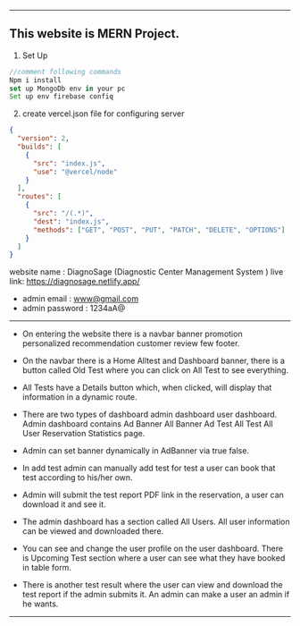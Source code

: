  -------------------------------------------------------------------
 This website is MERN Project.
 ------------------------------------------------------------------

1. Set Up

```js
//comment following commands
Npm i install
set up MongoDb env in your pc
Set up env firebase confiq
```

2. create vercel.json file for configuring server

```json
{
  "version": 2,
  "builds": [
    {
      "src": "index.js",
      "use": "@vercel/node"
    }
  ],
  "routes": [
    {
      "src": "/(.*)",
      "dest": "index.js",
      "methods": ["GET", "POST", "PUT", "PATCH", "DELETE", "OPTIONS"]
    }
  ]
}
```
 
 website name : DiagnoSage  (Diagnostic Center Management System )
 live link:  https://diagnosage.netlify.app/

* admin email : www@gmail.com
* admin password : 1234aA@

 ---------------------------------------------------------------------

* On entering the website there is a navbar banner promotion personalized recommendation customer review few footer. 

* On the navbar there is a Home Alltest and Dashboard banner, there is a button called Old Test where you can click on All Test to see everything. 

* All Tests have a Details button which, when clicked, will display that information in a dynamic route.

* There are two types of dashboard admin dashboard user dashboard. Admin dashboard contains Ad Banner All Banner Ad Test All Test All User Reservation Statistics page. 

* Admin can set banner dynamically in AdBanner via true false. 

* In add test admin can manually add test for test a user can book that test according to his/her own. 

* Admin will submit the test report PDF link in the reservation, a user can download it and see it. 

* The admin dashboard has a section called All Users. All user information can be viewed and downloaded there. 

* You can see and change the user profile on the user dashboard. There is Upcoming Test section where a user can see what they have booked in table form. 

* There is another test result where the user can view and download the test report if the admin submits it. An admin can make a user an admin if he wants.

-------------------------------------------------------------------------------
